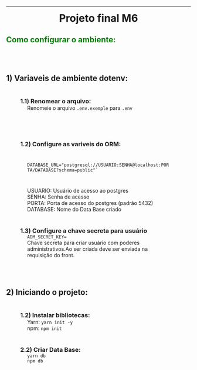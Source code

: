 <hr></hr>
<h1 style="margin: 0 auto; display: flex; justify-content: center;"> Projeto final M6 </h1>


<h2 style="color:green"> Como configurar o ambiente:</h2>

<h2 style="margin: 2vh 4vw 0 0" id="dotenv">1) Variaveis de ambiente dotenv:</h2>
<h3 style="margin: 1vh 4vw 0">1.1) Renomear o arquivo:</h3>
<p style="margin: 0 6vw 2vh 6vw">Renomeie o arquivo <code>.env.exemple</code> para <code>.env</code></p>
<h3 style="margin: 1vh 4vw 0">1.2) Configure as variveis do ORM:</h3>
<p style="margin: 1vh 6vw"><code>DATABASE_URL="postgresql://USUARIO:SENHA@localhost:PORTA/DATABASE?schema=public"`</code></p>

<p style="margin: 0 6vw">USUARIO: Usuário de acesso ao postgres</p>
<p style="margin: 0 6vw">SENHA: Senha de acesso</p>
<p style="margin: 0 6vw">PORTA: Porta de acesso do postgres (padrão 5432)</p>
<p style="margin: 0 6vw 2vw 6vw">DATABASE: Nome do Data Base criado</p>

<h3 style="margin: 1vh 4vw 0">1.3) Configure a chave secreta para usuário</h3> 
<p style="margin: 0 6vw"><code>ADM_SECRET_KEY=</code></p>

<p style="margin: 0 6vw">Chave secreta para criar usuário com poderes administrativos.Ao ser criada deve ser enviada na requisição do front.</p>

<h2 style="margin: 2vh 4vw 0 0" id="init">2) Iniciando o projeto: </h2>
    
<h3 style="margin: 1vh 4vw 0">1.2) Instalar bibliotecas:</h3>
<p style="margin: 0 6vw">Yarn: <code>yarn init -y</code></p>
<p style="margin: 0 6vw">npm: <code>npm init</code></p>
    
<h3 style="margin: 1vh 4vw 0">2.2) Criar Data Base:</h3>
<p style="margin: 0 6vw"><code>yarn db</code></p>
<p style="margin: 0 6vw"><code>npm db</code></p>